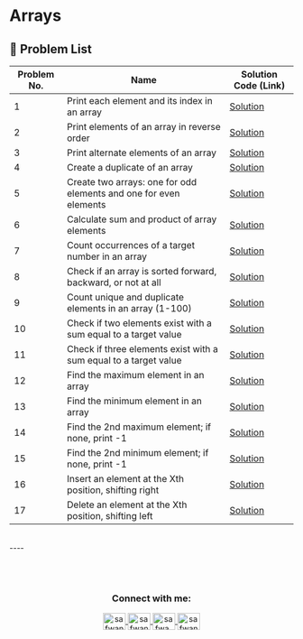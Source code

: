 # Arrays

## 🔹 Problem List

| Problem No. | Name | Solution Code (Link) |
|------------|------|----------------------|
| 1 | Print each element and its index in an array | [Solution](solutions/print_index.md) |
| 2 | Print elements of an array in reverse order | [Solution](solutions/reverse_array.md) |
| 3 | Print alternate elements of an array | [Solution](solutions/alternate_elements.md) |
| 4 | Create a duplicate of an array | [Solution](solutions/duplicate_array.md) |
| 5 | Create two arrays: one for odd elements and one for even elements | [Solution](solutions/odd_even_arrays.md) |
| 6 | Calculate sum and product of array elements | [Solution](solutions/sum_product.md) |
| 7 | Count occurrences of a target number in an array | [Solution](solutions/count_occurrences.md) |
| 8 | Check if an array is sorted forward, backward, or not at all | [Solution](solutions/check_sorted.md) |
| 9 | Count unique and duplicate elements in an array (1-100) | [Solution](solutions/count_unique_duplicates.md) |
| 10 | Check if two elements exist with a sum equal to a target value | [Solution](solutions/two_sum.md) |
| 11 | Check if three elements exist with a sum equal to a target value | [Solution](solutions/three_sum.md) |
| 12 | Find the maximum element in an array | [Solution](solutions/max_element.md) |
| 13 | Find the minimum element in an array | [Solution](solutions/min_element.md) |
| 14 | Find the 2nd maximum element; if none, print -1 | [Solution](solutions/second_max.md) |
| 15 | Find the 2nd minimum element; if none, print -1 | [Solution](solutions/second_min.md) |
| 16 | Insert an element at the Xth position, shifting right | [Solution](solutions/insert_element.md) |
| 17 | Delete an element at the Xth position, shifting left | [Solution](solutions/delete_element.md) |

<br>
----

<br><br>

<h3 align="center">Connect with me:</h3>
<p align="center">
       <a href="mailto:safwannasir49@gmail.com" target="blank">
        <img align="center" src="https://www.svgrepo.com/show/484206/mail.svg" alt="safwannasir49@gmail.com" height="30" width="40" />
    </a>
    <a href="https://twitter.com/SafwanNasir49" target="blank">
        <img align="center" src="https://raw.githubusercontent.com/rahuldkjain/github-profile-readme-generator/master/src/images/icons/Social/twitter.svg" alt="safwannasir" height="30" width="40" />
    </a>
    <a href="https://linkedin.com/in/safwan-nasir-955745219" target="blank">
        <img align="center" src="https://raw.githubusercontent.com/rahuldkjain/github-profile-readme-generator/master/src/images/icons/Social/linked-in-alt.svg" alt="safwa_nasir" height="30" width="40" />
    </a>
    <a href="https://github.com/safwannasir49" target="blank">
        <img align="center" src="https://raw.githubusercontent.com/rahuldkjain/github-profile-readme-generator/master/src/images/icons/Social/github.svg" alt="safwannasir49" height="30" width="40" />
    </a>
</p>
